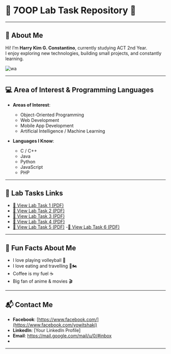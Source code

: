 # 🌟 7OOP Lab Task Repository 🌟

---

## 👤 About Me  
Hi! I’m **Harry Kim G. Constantino**, currently studying ACT 2nd Year.  
I enjoy exploring new technologies, building small projects, and constantly learning.  

![wa](https://github.com/user-attachments/assets/483e681b-8a76-42ed-acfc-4afa9c21fe9d)




---

## 💻 Area of Interest & Programming Languages  
- **Areas of Interest**:  
  - Object-Oriented Programming  
  - Web Development  
  - Mobile App Development  
  - Artificial Intelligence / Machine Learning  

- **Languages I Know**:  
  - C / C++  
  - Java  
  - Python  
  - JavaScript  
  - PHP  

---

## 🔗 Lab Tasks Links  
- [📄 View Lab Task 1 (PDF)](./Lab%20Task%201.pdf) 
- [📄 View Lab Task 2 (PDF)](./Lab%20Task%202.pdf)
- [📄 View Lab Task 3 (PDF)](./Lab%20Task%203.pdf)
- [📄 View Lab Task 4 (PDF)](./Lab%20Task%204.pdf)
- [📄 View Lab Task 5 (PDF)](./Lab%20Task%205.pdf)
-[📄 View Lab Task 6 (PDF)](./Lab%20Task%206.pdf)


---

## 🎉 Fun Facts About Me  
- I love playing volleyball 🏐 
- I love eating and travelling 🍲🏍️
- Coffee is my fuel ☕  
- Big fan of anime & movies 🎬  

---

## 📬 Contact Me  
- **Facebook**: [https://www.facebook.com/](https://www.facebook.com/yowitshaki)  
- **LinkedIn**: [Your LinkedIn Profile]  
- **Email**: https://mail.google.com/mail/u/0/#inbox
-   

---

















